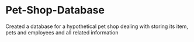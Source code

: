 # Pet-Shop-Database
Created a database for a hypothetical pet shop dealing with storing its item, pets and employees and all related information
